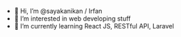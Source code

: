 - 👋 Hi, I’m @sayakanikan / Irfan
- 👀 I’m interested in web developing stuff
- 🌱 I’m currently learning React JS, RESTful API, Laravel

<!---
sayakanikan/sayakanikan is a ✨ special ✨ repository because its `README.md` (this file) appears on your GitHub profile.
You can click the Preview link to take a look at your changes.
--->
